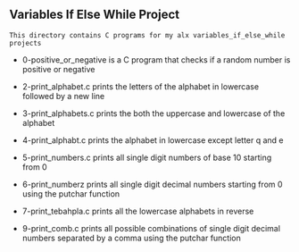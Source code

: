 ## Variables If Else While Project

	This directory contains C programs for my alx variables_if_else_while projects

- 0-positive_or_negative is a C program that checks if a random number is positive or negative

- 2-print_alphabet.c prints the letters of the alphabet in lowercase followed by a new line

- 3-print_alphabets.c prints the both the uppercase and lowercase of the alphabet

- 4-print_alphabt.c prints the alphabet in lowercase except letter q and e

- 5-print_numbers.c prints all single digit numbers of base 10 starting from 0

- 6-print_numberz prints all single digit decimal numbers starting from 0 using the putchar function

- 7-print_tebahpla.c prints all the lowercase alphabets in reverse

- 9-print_comb.c prints all possible combinations of single digit decimal numbers separated by a comma using the putchar function


